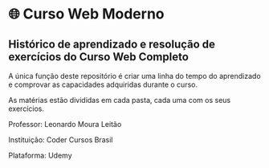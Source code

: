 # 🌐 Curso Web Moderno

## Histórico de aprendizado e resolução de exercícios do Curso Web Completo
A única função deste repositório é criar uma linha do tempo do aprendizado e comprovar as capacidades adquiridas durante o curso.

As matérias estão divididas em cada pasta, cada uma com os seus exercícios.

Professor: Leonardo Moura Leitão

Instituição: Coder Cursos Brasil

Plataforma: Udemy
